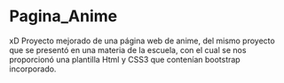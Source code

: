 # Pagina_Anime
xD
Proyecto mejorado de una página web de anime, del mismo proyecto que se presentó en una materia de la escuela, con el cual se nos proporcionó una plantilla Html y CSS3 que contenían bootstrap incorporado.
